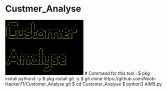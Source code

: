 # Custmer_Analyse
<img width="250" heigth="250" src="Customer.jpg">
# Command for this tool :
$ pkg install python3 -y
$ pkg install git -y
$ git clone https://github.com/Noob-Hacker71/Customer_Analyse.git
$ cd Customer_Analyse
$ python3 AIMS.py
